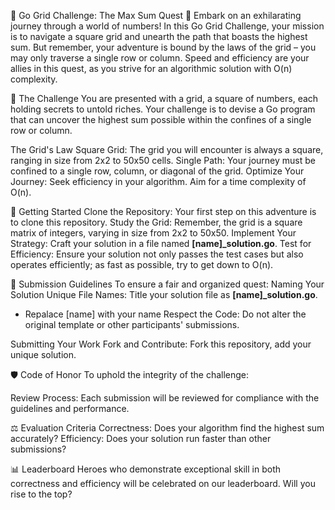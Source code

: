 🌟 Go Grid Challenge: The Max Sum Quest 🌟
Embark on an exhilarating journey through a world of numbers! In this Go Grid Challenge, your mission is to navigate a square grid and unearth the path that boasts the highest sum. But remember, your adventure is bound by the laws of the grid – you may only traverse a single row or column. Speed and efficiency are your allies in this quest, as you strive for an algorithmic solution with O(n) complexity.

🧭 The Challenge
You are presented with a grid, a square of numbers, each holding secrets to untold riches. Your challenge is to devise a Go program that can uncover the highest sum possible within the confines of a single row or column.

The Grid's Law
Square Grid: The grid you will encounter is always a square, ranging in size from 2x2 to 50x50 cells.
Single Path: Your journey must be confined to a single row, column, or diagonal of the grid.
Optimize Your Journey: Seek efficiency in your algorithm. Aim for a time complexity of O(n).

🏁 Getting Started
Clone the Repository: Your first step on this adventure is to clone this repository.
Study the Grid: Remember, the grid is a square matrix of integers, varying in size from 2x2 to 50x50.
Implement Your Strategy: Craft your solution in a file named **[name]_solution.go**.
Test for Efficiency: Ensure your solution not only passes the test cases but also operates efficiently; as fast as possible, try to get down to O(n).

📜 Submission Guidelines
To ensure a fair and organized quest:
Naming Your Solution
Unique File Names: Title your solution file as **[name]_solution.go**.
  - Repalace [name] with your name
Respect the Code: Do not alter the original template or other participants' submissions.

Submitting Your Work
Fork and Contribute: Fork this repository, add your unique solution.

🛡️ Code of Honor
To uphold the integrity of the challenge:

Review Process: Each submission will be reviewed for compliance with the guidelines and performance.

⚖️ Evaluation Criteria
Correctness: Does your algorithm find the highest sum accurately?
Efficiency: Does your solution run faster than other submissions?

📊 Leaderboard
Heroes who demonstrate exceptional skill in both correctness and efficiency will be celebrated on our leaderboard. Will you rise to the top?
